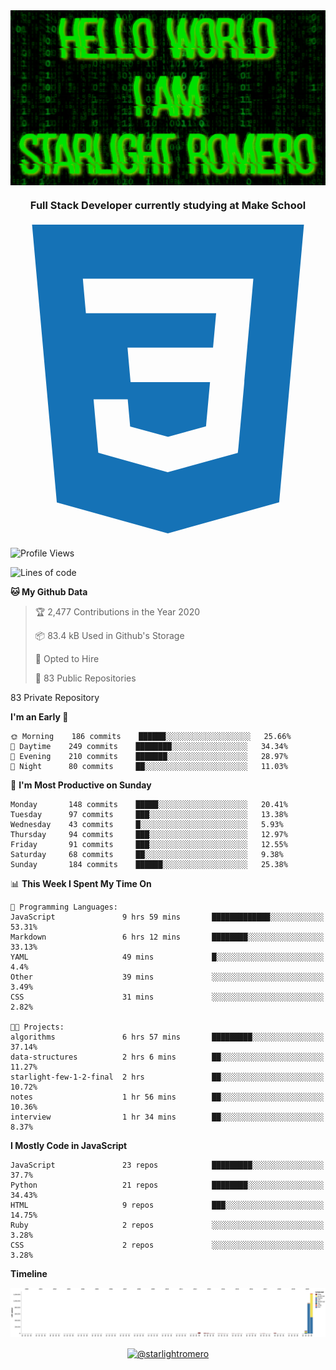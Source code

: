 <img align="center" src="github-banner@2x.jpg" alt="Hello World, I Am Starlight Romero" width="1080" />
<h3 align="center">Full Stack Developer currently studying at Make School</h3>

<p align="left">
  <svg viewBox="0 0 128 128">
  <path fill="#1572B6" d="M8.76 1l10.055 112.883 45.118 12.58 45.244-12.626 10.063-112.837h-110.48zm89.591 25.862l-3.347 37.605.01.203-.014.467v-.004l-2.378 26.294-.262 2.336-28.36 7.844v.001l-.022.019-28.311-7.888-1.917-21.739h13.883l.985 11.054 15.386 4.17-.004.008v-.002l15.443-4.229 1.632-18.001h-32.282999999999994l-.277-3.043-.631-7.129-.331-3.828h34.748999999999995l1.264-14h-52.926l-.277-3.041-.63-7.131-.332-3.828h69.281l-.331 3.862z"></path>
  </svg>
</p>

<!--START_SECTION:waka-->
![Profile Views](http://img.shields.io/badge/Profile%20Views-24-blue)

![Lines of code](https://img.shields.io/badge/From%20Hello%20World%20I%27ve%20Written-4.7%20million%20lines%20of%20code-blue)

**🐱 My Github Data** 

> 🏆 2,477 Contributions in the Year 2020
 > 
> 📦 83.4 kB Used in Github's Storage 
 > 
> 💼 Opted to Hire
 > 
> 📜 83 Public Repositories 
 > 
83 Private Repository 
 > 
**I'm an Early 🐤** 

```text
🌞 Morning    186 commits    ██████░░░░░░░░░░░░░░░░░░░   25.66% 
🌆 Daytime    249 commits    ████████░░░░░░░░░░░░░░░░░   34.34% 
🌃 Evening    210 commits    ███████░░░░░░░░░░░░░░░░░░   28.97% 
🌙 Night      80 commits     ██░░░░░░░░░░░░░░░░░░░░░░░   11.03%

```
📅 **I'm Most Productive on Sunday** 

```text
Monday       148 commits    █████░░░░░░░░░░░░░░░░░░░░   20.41% 
Tuesday      97 commits     ███░░░░░░░░░░░░░░░░░░░░░░   13.38% 
Wednesday    43 commits     █░░░░░░░░░░░░░░░░░░░░░░░░   5.93% 
Thursday     94 commits     ███░░░░░░░░░░░░░░░░░░░░░░   12.97% 
Friday       91 commits     ███░░░░░░░░░░░░░░░░░░░░░░   12.55% 
Saturday     68 commits     ██░░░░░░░░░░░░░░░░░░░░░░░   9.38% 
Sunday       184 commits    ██████░░░░░░░░░░░░░░░░░░░   25.38%

```


📊 **This Week I Spent My Time On** 

```text
💬 Programming Languages: 
JavaScript               9 hrs 59 mins       █████████████░░░░░░░░░░░░   53.31% 
Markdown                 6 hrs 12 mins       ████████░░░░░░░░░░░░░░░░░   33.13% 
YAML                     49 mins             █░░░░░░░░░░░░░░░░░░░░░░░░   4.4% 
Other                    39 mins             ░░░░░░░░░░░░░░░░░░░░░░░░░   3.49% 
CSS                      31 mins             ░░░░░░░░░░░░░░░░░░░░░░░░░   2.82%

🐱‍💻 Projects: 
algorithms               6 hrs 57 mins       █████████░░░░░░░░░░░░░░░░   37.14% 
data-structures          2 hrs 6 mins        ██░░░░░░░░░░░░░░░░░░░░░░░   11.27% 
starlight-few-1-2-final  2 hrs               ██░░░░░░░░░░░░░░░░░░░░░░░   10.72% 
notes                    1 hr 56 mins        ██░░░░░░░░░░░░░░░░░░░░░░░   10.36% 
interview                1 hr 34 mins        ██░░░░░░░░░░░░░░░░░░░░░░░   8.37%

```

**I Mostly Code in JavaScript** 

```text
JavaScript               23 repos            █████████░░░░░░░░░░░░░░░░   37.7% 
Python                   21 repos            ████████░░░░░░░░░░░░░░░░░   34.43% 
HTML                     9 repos             ███░░░░░░░░░░░░░░░░░░░░░░   14.75% 
Ruby                     2 repos             ░░░░░░░░░░░░░░░░░░░░░░░░░   3.28% 
CSS                      2 repos             ░░░░░░░░░░░░░░░░░░░░░░░░░   3.28%

```


**Timeline**

![Chart not found](https://raw.githubusercontent.com/starlightromero/starlightromero/master/charts/bar_graph.png) 


<!--END_SECTION:waka-->

<p align="center">
<a href="https://medium.com/@starlightromero" target="blank"><img align="center" src="https://cdn.jsdelivr.net/npm/simple-icons@3.0.1/icons/medium.svg" alt="@starlightromero" height="30" width="30" /></a>
</p>
